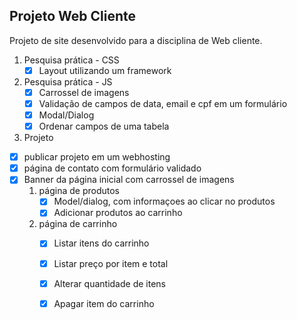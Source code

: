 ## Projeto Web Cliente
Projeto de site desenvolvido para a disciplina de Web cliente.

1. Pesquisa prática - CSS
	- [x] Layout utilizando um framework

2. Pesquisa prática - JS
	- [x] Carrossel de imagens
	- [x] Validação de campos de data, email e cpf em um formulário
	- [x] Modal/Dialog
	- [x] Ordenar  campos de uma tabela

3. Projeto
- [x] publicar projeto em um webhosting
- [x] página de contato com formulário validado
- [x] Banner da página inicial com carrossel de imagens
	1. página de produtos
		- [x] Model/dialog, com informaçoes ao clicar no produtos
		- [x] Adicionar produtos ao carrinho
	2. página de carrinho
		- [x] Listar itens do carrinho
		- [x] Listar preço por item e total
		- [x] Alterar quantidade de itens
		- [x] Apagar item do carrinho
	
